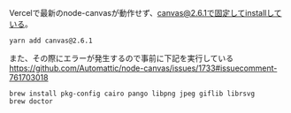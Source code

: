 

Vercelで最新のnode-canvasが動作せず、canvas@2.6.1で固定してinstallしている。

```
yarn add canvas@2.6.1
```

また、その際にエラーが発生するので事前に下記を実行している
https://github.com/Automattic/node-canvas/issues/1733#issuecomment-761703018

```
brew install pkg-config cairo pango libpng jpeg giflib librsvg
brew doctor
```